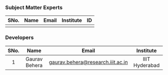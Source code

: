 ### Subject Matter Experts

| SNo. | Name | Email | Institute | ID  |
| :--: | :--: | :---: | :-------: | :-: |
|      |      |       |           |     |

### Developers

| SNo. |     Name      |               Email               |   Institute    |
| :--: | :-----------: | :-------------------------------: | :------------: |
|  1   | Gaurav Behera | gaurav.behera@research.iiit.ac.in | IIIT Hyderabad |
